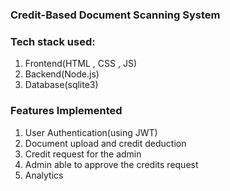 ### Credit-Based Document Scanning System

### Tech stack used: 

1. Frontend(HTML , CSS , JS)
2. Backend(Node.js)
3. Database(sqlite3)



### Features Implemented

1. User Authentication(using JWT)
2. Document upload and credit deduction
3. Credit request for the admin
4. Admin able to approve the credits request
5. Analytics 




        